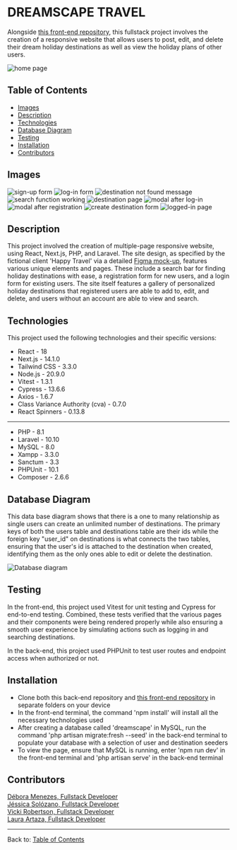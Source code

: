 # DREAMSCAPE TRAVEL  

Alongside [this front-end repository](https://github.com/vicki-robertson/dreamscape-front), this fullstack project involves the creation of a responsive website that allows users to post, edit, and delete their dream holiday destinations as well as view the holiday plans of other users.

![home page](public/img/main-image.png)

## Table of Contents

- [Images](#images)
- [Description](#description)
- [Technologies](#technologies)
- [Database Diagram](#databasediagram)
- [Testing](#testing)
- [Installation](#installation)
- [Contributors](#contributors)

## Images

![sign-up form](public/img/sign-up.png)
![log-in form](public/img/log-in.png)
![destination not found message](public/img/not-found.png)
![search function working](public/img/search.png)
![destination page](public/img/destination-page.png)
![modal after log-in](public/img/modal.png)
![modal after registration](public/img/modal-mobile.png)
![create destination form](public/img/create-dest.png)
![logged-in page](public/img/logged-in.png)

## Description

This project involved the creation of multiple-page responsive website, using React, Next.js, PHP, and Laravel. The site design, as specified by the fictional client 'Happy Travel' via a detailed [Figma mock-up](https://www.figma.com/file/twPJOzEo5hZJZ7srsEt10y/HappyTravel?type=design&node-id=4-1343&mode=design&t=Ws3hTyk3DDJ71bok-0), features various unique elements and pages. These include a search bar for finding holiday destinations with ease, a registration form for new users, and a login form for existing users. The site itself features a gallery of personalized holiday destinations that registered users are able to add to, edit, and delete, and users without an account are able to view and search. 


## Technologies 
This project used the following technologies and their specific versions:

- React - 18
- Next.js - 14.1.0
- Tailwind CSS - 3.3.0
- Node.js - 20.9.0
- Vitest - 1.3.1
- Cypress - 13.6.6
- Axios - 1.6.7
- Class Variance Authority (cva) - 0.7.0 
- React Spinners - 0.13.8
-----
- PHP - 8.1
- Laravel - 10.10
- MySQL - 8.0
- Xampp - 3.3.0
- Sanctum - 3.3
- PHPUnit - 10.1
- Composer - 2.6.6

## Database Diagram
This data base diagram shows that there is a one to many relationship as single users can create an unlimited number of destinations. The primary keys of both the users table and destinations table are their ids while the foreign key "user_id" on destinations is what connects the two tables, ensuring that the user's id is attached to the destination when created, identifying them as the only ones able to edit or delete the destination. 


![Database diagram](/public/img/database.png)


## Testing
In the front-end, this project used Vitest for unit testing and Cypress for end-to-end testing. Combined, these tests verified that the various pages and their components were being rendered properly while also ensuring a smooth user experience by simulating actions such as logging in and searching destinations. 

In the back-end, this project used PHPUnit to test user routes and endpoint access when authorized or not.

## Installation

- Clone both this back-end repository and [this front-end repository](https://github.com/vicki-robertson/dreamscape-front) in separate folders on your device
- In the front-end terminal, the command 'npm install' will install all the necessary technologies used 
- After creating a database called 'dreamscape' in MySQL, run the command 'php artisan migrate:fresh --seed' in the back-end terminal to populate your database with a selection of user and destination seeders   
- To view the page, ensure that MySQL is running, enter 'npm run dev' in the front-end terminal and 'php artisan serve' in the back-end terminal

## Contributors

[Débora Menezes, Fullstack Developer](https://github.com/debora-smb) <br>
[Jéssica Solózano, Fullstack Developer](https://github.com/jazs-17) <br>
[Vicki Robertson, Fullstack Developer](https://github.com/vicki-robertson) <br>
[Laura Artaza, Fullstack Developer](https://github.com/lolamindi) <br>

---

Back to: [Table of Contents](#table-of-contents)